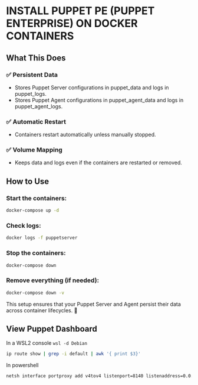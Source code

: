 # INSTALL PUPPET PE (PUPPET ENTERPRISE) ON DOCKER CONTAINERS

## What This Does

### ✅ Persistent Data

- Stores Puppet Server configurations in puppet_data and logs in puppet_logs.
- Stores Puppet Agent configurations in puppet_agent_data and logs in puppet_agent_logs.

### ✅ Automatic Restart

- Containers restart automatically unless manually stopped.

### ✅ Volume Mapping

- Keeps data and logs even if the containers are restarted or removed.

## How to Use

### Start the containers:
```bash 
docker-compose up -d
```

### Check logs:

```bash
docker logs -f puppetserver
```

### Stop the containers:

```bash 
docker-compose down
```

### Remove everything (if needed):

```bash 
docker-compose down -v
```

This setup ensures that your Puppet Server and Agent persist their data across container lifecycles. 🚀

## View Puppet Dashboard

In a WSL2 console `wsl -d Debian`

```bash
ip route show | grep -i default | awk '{ print $3}'
```

In powershell

```bat
netsh interface portproxy add v4tov4 listenport=8140 listenaddress=0.0.0.0 connectport=8140 connectaddress=(wsl hostname -I)
```
